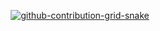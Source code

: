 <center>
  <a href="javascript:void();">
  
  ![github-contribution-grid-snake](https://user-images.githubusercontent.com/109459992/192511565-d6879158-19d7-4cdf-aeec-73b1d12a9c1d.svg)
  
  </a>
</center>
